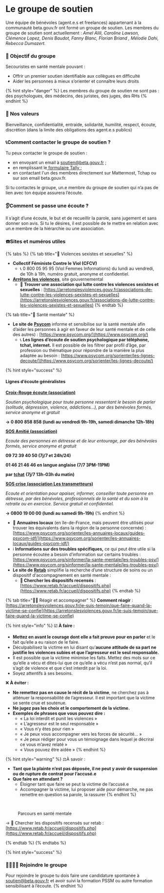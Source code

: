 # Le groupe de soutien

Une équipe de bénévoles (agent.e.s et freelances) appartenant à la communauté beta.gouv.fr ont formé un groupe de soutien. Les membres du groupe de soutien sont actuellement : _Amel Alili, Caroline Lawson, Clémence Lopez, Denis Baudot, Fanny Blanc, Florian Briand , Mélodie Dahi, Rebecca Dumazert._

### 🎯 Objectif du groupe

Secouristes en santé mentale pouvant :

* Offrir un premier soutien identifiable aux collègues en difficulté
* Aider les personnes à mieux s’orienter et connaître leurs droits

{% hint style="danger" %}
Les membres du groupe de soutien ne sont pas : des psychologues, des médecins, des juristes, des juges, des RHs
{% endhint %}

### 💖 Nos valeurs

Bienveillance, confidentialité, entraide, solidarité, humilité, respect, écoute, discrétion (dans la limite des obligations des agent.e.s publics)

### 📞Comment contacter le groupe de soutien ?

Tu peux contacter le groupe de soutien :&#x20;

* en envoyant un email à [soutien@beta.gouv.fr](mailto:soutien@beta.gouv.fr) ;
* en remplissant le[ formulaire Tally ](https://tally.so/r/w8xAgr);
* en contactant l'un des membres directement sur Mattermost, Tchap ou sur son email beta.gouv.fr.

Si tu contactes le groupe, un.e membre du groupe de soutien qui n’a pas de lien avec ton équipe assurera l’écoute.

### 👂Comment se passe une écoute ?

Il s’agit d’une écoute, le but et de recueillir la parole, sans jugement et sans donner son avis. Si tu le désires, il est possible de te mettre en relation avec un.e membre de la hiérarchie ou une association.

### ☎️Sites et numéros utiles

{% tabs %}
{% tab title="👭 Violences sexistes et sexuelles" %}
* **Collectif Féministe Contre le Viol (CFCV)**
  * 📞 0 800 05 95 95 (Viol Femmes Informations) du lundi au vendredi, de 10h à 19h, numéro gratuit, anonyme et confidentiel.
* [**Arrêtons les violences**](https://arretonslesviolences.gouv.fr), site gouvernemental
  * 🔎 **Trouver une association qui lutte contre les violences sexistes et sexuelles** : [https://arretonslesviolences.gouv.fr/associations-de-lutte-contre-les-violences-sexistes-et-sexuelles](https://arretonslesviolences.gouv.fr/associations-de-lutte-contre-les-violences-sexistes-et-sexuelles)
{% endtab %}

{% tab title="🧠 Santé mentale" %}
* **Le site de** [**Psycom**](https://www.psycom.org) informe et sensibilise sur la santé mentale afin d’aider les personnes à agir en faveur de leur santé mentale et de celle des autres) : [https://www.psycom.org/](https://www.psycom.org/)
  * 📞 **Les lignes d’écoute de soutien psychologique par téléphone, tchat, internet.** Il est possible de les filtrer par profil d’âge, par profession ou thématique pour répondre de la manière la plus adaptée au besoin : [https://www.psycom.org/sorienter/les-lignes-decoute/](https://www.psycom.org/sorienter/les-lignes-decoute/)

{% hint style="success" %}
#### **Lignes d’écoute généralistes**

[**Croix-Rouge écoute (association)**](https://www.croix-rouge.fr/Nos-actions/Action-sociale/Soutien-psychologique-et-isolement-social/Croix-Rouge-Ecoute-service-de-soutien-psychologique-par-telephone)

_Soutien psychologique pour toute personne ressentant le besoin de parler (solitude, dépression, violence, addictions…), par des bénévoles formés, service anonyme et gratuit_

**→ 0 800 858 858 (lundi au vendredi 9h-19h, samedi dimanche 12h-18h)**

[**SOS Amitié (association)**](http://www.sos-amitie.com/)

_Ecoute des personnes en détresse et de leur entourage, par des bénévoles formés, service anonyme et gratuit_

**09 72 39 40 50  (7j/7 et 24h/24)**

**01 46 21 46 46  en langue anglaise (7/7 3PM-11PM)**

**par** [**tchat**](https://www.sos-amitie.com/web/internet/chat) **(7j/7 13h-03h du matin)**

[**SOS crise (association Les transmetteurs)**](https://www.lestransmetteurs.org/soscrise)

_Ecoute et orientation pour apaiser, informer, conseiller toute personne en détresse, par des bénévoles, professionnels de la santé et du soin à la retraite ou en exercice. Service gratuit et confidentiel._

**→ 0800 19 00 00 (lundi au samedi 9h-19h)**
{% endhint %}

* 🔎 **Annuaires locaux** (en île-de-France, mais peuvent être utilisés pour trouver les équivalents dans la région de la personne concernée) : [https://www.psycom.org/sorienter/les-annuaires-locaux/guides-psycom-idf/](https://www.psycom.org/sorienter/les-annuaires-locaux/guides-psycom-idf/)
* ℹ️ **Informations sur des troubles spécifiques,** ce qui peut être utile si la personne écoutée a besoin d’information sur certains troubles : [https://www.psycom.org/sinformer/la-sante-mentale/les-troubles-psy/](https://www.psycom.org/sinformer/la-sante-mentale/les-troubles-psy/)
* **Le site de** [**Retab**](https://www.retab.fr) simplifie la recherche d’une structure de soins ou un dispositif d'accompagnement en santé mentale :
  * **🔎 Chercher les dispositifs recensés** : [https://www.retab.fr/accueil/dispositifs.php](https://www.retab.fr/accueil/dispositifs.php)
{% endtab %}

{% tab title="🤲🏻 Réagir et accompagner" %}
**Comment réagir** : [https://arretonslesviolences.gouv.fr/je-suis-temoin/que-faire-quand-la-victime-se-confie](https://arretonslesviolences.gouv.fr/je-suis-temoin/que-faire-quand-la-victime-se-confie)

{% hint style="info" %}
☑️ **À faire :**

* **Mettez en avant le courage dont elle a fait preuve pour en parler** et le fait qu’elle a eu raison de le faire.
* Déculpabilisez la victime en lui disant qu’**aucune attitude de sa part ne justifie les violences subies et que l’agresseur est le seul responsable.**
* Il est possible que la victime minimise les faits. Mettez des mots sur ce qu’elle a vécu et dites-lui que ce qu’elle a vécu n’est pas normal, qu’il s’agit de violence et que c’est interdit par la loi.
* Soyez attentifs à ses besoins.

❌ **À éviter :**

* **Ne remettez pas en cause le récit de la victime**, ne cherchez pas à atténuer la responsabilité de l’agresseur. Il est important que la victime se sente crue et soutenue.
* **Ne jugez pas les choix et le comportement de la victime.**
* **Exemples de phrases que vous pouvez dire :**
  * « La loi interdit et punit les violences »
  * « L’agresseur est le seul responsable »
  * « Vous n’y êtes pour rien »
  * « Je peux vous accompagner vers les forces de sécurité… »
  * « Je peux rédiger pour vous un témoignage dans lequel je décrirai ce vous m’avez relaté »
  * « Vous pouvez être aidée »
{% endhint %}

{% hint style="warning" %}
⚖️À savoir :

* **Tant que la plainte n’est pas déposée, il ne peut y avoir de suspension ou de rupture de contrat pour l’accusé.e**
* **Que faire en attendant ?**
  * Éloigner tant que faire se peut la victime de l’accusé.e
  * Accompagner la victime, lui proposer aide pour démarche, ne pas remettre en question sa parole, la rassurer
{% endhint %}

<figure><img src="../../../.gitbook/assets/Capture d’écran 2024-11-26 à 10.33.20.png" alt=""><figcaption><p>Parcours en santé mentale</p></figcaption></figure>

→ 🔎 Chercher les dispositifs recensés sur retab : [https://www.retab.fr/accueil/dispositifs.php](https://www.retab.fr/accueil/dispositifs.php)


{% endtab %}
{% endtabs %}



{% hint style="success" %}
### 🙋‍♀️🙋‍♂️ Rejoindre le groupe&#x20;

Pour rejoindre le groupe tu dois faire une candidature spontanée à soutien@beta.gouv.fr  et avoir suivi la formation PSSM ou autre formation sensibilisant à l’écoute.
{% endhint %}



